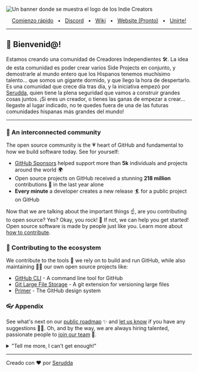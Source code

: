 ![Un banner donde se muestra el logo de los Indie Creators](https://user-images.githubusercontent.com/10075532/221389801-00bc8f73-297b-4e95-b162-00a7209508b7.png)

<div align="center">
  <a href="https://www.prisma.io/docs/getting-started/quickstart">Comienzo rápido</a>
  <span>&nbsp;&nbsp;•&nbsp;&nbsp;</span>
  <a href="https://discord.gg/Qncuxgcgsn">Discord</a>
  <span>&nbsp;&nbsp;•&nbsp;&nbsp;</span>
  <a href="https://github.com/Indie-Creator-Community/indie-creators-community/wiki/1-%C2%B7-Bienvenid@-%F0%9F%91%8B">Wiki</a>
  <span>&nbsp;&nbsp;•&nbsp;&nbsp;</span>
  <a href="https://discord.gg/Qncuxgcgsn">Website (Pronto)</a>
  <span>&nbsp;&nbsp;•&nbsp;&nbsp;</span>
  <a href="https://discord.gg/Qncuxgcgsn">Unirte!</a>
  <br />
  <hr />
</div>

## 👋 Bienvenid@!

Estamos creando una comunidad de Creadores Independientes 🛠️. La idea de esta comunidad es poder crear varios Side Projects en conjunto, y demostrarle al mundo entero que los Hispanos tenemos muchísimo talento… que somos un gigante dormido, y que llego la hora de despertarlo.
Es una comunidad que crece día tras día, y la iniciativa empezó por [Serudda](https://twitter.com/serudda), quien tiene la plena seguridad que vamos a construir grandes cosas juntos. ¡Si eres un creador, o tienes las ganas de empezar a crear… llegaste al lugar indicado, no te quedes fuera de una de las futuras comunidades hispanas más grandes del mundo!

-----

### 🍿 An interconnected community

The open source community is the 💗 heart of GitHub and fundamental to how we build software today. See for yourself:

- [GitHub Sponsors](https://github.com/sponsors) helped support more than **5k** individuals and projects around the world 🌍
- Open source projects on GitHub received a stunning **218 million** contributions 🚀 in the last year alone
- **Every minute** a developer creates a new release 🏄 for a public project on GitHub

Now that we are talking about the important things ☝️, are you contributing to open source? Yes? Okay, you rock! 🎸 If not, we can help you get started! Open source software is made by people just like you. Learn more about [how to contribute](https://opensource.guide/).

### 🦦 Contributing to the ecosystem

We contribute to the tools 🔧 we rely on to build and run GitHub, while also maintaining 🧙‍♂️ our own open source projects like:

- [GitHub CLI](https://github.com/cli/cli) - A command line tool for GitHub
- [Git Large File Storage](https://github.com/git-lfs/git-lfs) - A git extension for versioning large files
- [Primer](https://github.com/primer/css) - The GitHub design system

### 👓 Appendix

See what's next on our [public roadmap](https://github.com/github/roadmap) ✨ and [let us know](https://github.com/github/feedback) if you have any suggestions 🙇‍♂️. Oh, and by the way, we are always hiring talented, passionate people to [join our team](https://github.com/about/careers) 🙌.

<details> 
	<summary>"Tell me more, I can't get enough!"</summary>
	<br>
	<ul>
	<li>GitHub is built using mighty 🔨 open source technologies like <a href="https://github.com/rails">Ruby on Rails</a>, <a href="https://github.com/golang">Go</a>, <a href="https://github.com/primer">Primer</a>, <a href="https://github.com/reactjs">React</a> and <a href="https://github.com/apache/kafka">Kafka</a> among others.</li>
		<li>The three open source projects GitHub members have most contributed 👩‍💻 to are:
			<ul>
				<li><a href="https://github.com/microsoft/vscode">Visual Studio Code</a></li>
				<li><a href="https://github.com/rails/rails">Ruby on Rails</a></li>
				<li><a href="https://github.com/Homebrew">Homebrew</a></li>
			</ul>
		</li>
		<li>By the way, our <a href="https://github.com/github/docs">documentation</a> 🤓 is also open sourced</li>
	</ul>
</details>

---


Creado con ❤️ por [Serudda](https://www.twitter.com/serudda)
